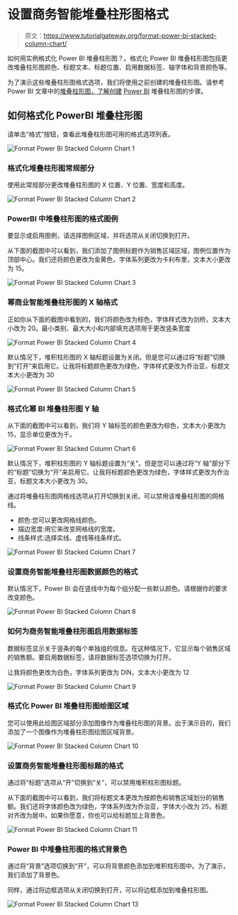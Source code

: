 # 设置商务智能堆叠柱形图格式

> 原文：<https://www.tutorialgateway.org/format-power-bi-stacked-column-chart/>

如何用实例格式化 Power BI 堆叠柱形图？。格式化 Power BI 堆叠柱形图包括更改堆叠柱形图颜色、标题文本、标题位置、启用数据标签、轴字体和背景颜色等。

为了演示这些堆叠柱形图格式选项，我们将使用之前创建的堆叠柱形图。请参考 Power BI 文章中的[堆叠柱形图，了解创建](https://www.tutorialgateway.org/stacked-column-chart-in-power-bi/) [Power BI](https://www.tutorialgateway.org/power-bi-tutorial/) 堆叠柱形图的步骤。

## 如何格式化 PowerBI 堆叠柱形图

请单击“格式”按钮，查看此堆叠柱形图可用的格式选项列表。

![Format Power BI Stacked Column Chart 1](img/a3163e33a8ac8cb985f1c5d6f01a3ea1.png)

### 格式化堆叠柱形图常规部分

使用此常规部分更改堆叠柱形图的 X 位置、Y 位置、宽度和高度。

![Format Power BI Stacked Column Chart 2](img/a233ad7c2c20564504000273aaf4cb70.png)

### PowerBI 中堆叠柱形图的格式图例

要显示或启用图例，请选择图例区域，并将选项从关闭切换到打开。

从下面的截图中可以看到，我们添加了图例标题作为销售区域区域，图例位置作为顶部中心。我们还将颜色更改为金黄色，字体系列更改为卡利布里，文本大小更改为 15。

![Format Power BI Stacked Column Chart 3](img/2ae8a5e25145c605564403d17f820e70.png)

### 幂商业智能堆叠柱形图的 X 轴格式

正如你从下面的截图中看到的，我们将颜色改为棕色，字体样式改为剑桥，文本大小改为 20。最小类别、最大大小和内部填充选项用于更改竖条宽度

![Format Power BI Stacked Column Chart 4](img/cd34fb7e66e4cd193cbe8c4feb742852.png)

默认情况下，堆积柱形图的 X 轴标题设置为关闭。但是您可以通过将“标题”切换到“打开”来启用它。让我将标题颜色更改为绿色，字体样式更改为乔治亚，标题文本大小更改为 30

![Format Power BI Stacked Column Chart 5](img/3ec6445e104fb951f362c4c6412a5928.png)

### 格式化幂 BI 堆叠柱形图 Y 轴

从下面的截图中可以看到，我们将 Y 轴标签的颜色更改为棕色，文本大小更改为 15，显示单位更改为千。

![Format Power BI Stacked Column Chart 6](img/e188f5119f8c62a714cb637c7b7f3fb6.png)

默认情况下，堆积柱形图的 Y 轴标题设置为“关”。但是您可以通过将“Y 轴”部分下的“标题”切换为“开”来启用它。让我将标题颜色更改为绿色，字体样式更改为乔治亚，标题文本大小更改为 30。

通过将堆叠柱形图网格线选项从打开切换到关闭，可以禁用该堆叠柱形图的网格线。

*   颜色:您可以更改网格线颜色。
*   描边宽度:用它来改变网格线的宽度。
*   线条样式:选择实线、虚线等线条样式。

![Format Power BI Stacked Column Chart 7](img/cdaad7f2dd7821291d09cc9e555c2d2f.png)

### 设置商务智能堆叠柱形图数据颜色的格式

默认情况下，Power BI 会在竖线中为每个组分配一些默认颜色。请根据你的要求改变颜色。

![Format Power BI Stacked Column Chart 8](img/6fe4833a98c34ec1174b1bd2b3c79783.png)

### 如何为商务智能堆叠柱形图启用数据标签

数据标签显示关于竖条的每个单独组的信息。在这种情况下，它显示每个销售区域的销售额。要启用数据标签，请将数据标签选项切换为打开。

让我将颜色更改为白色，字体系列更改为 DIN，文本大小更改为 12

![Format Power BI Stacked Column Chart 9](img/fd7f5e2d2988b257b82fa876878d6660.png)

### 格式化 Power BI 堆叠柱形图绘图区域

您可以使用此绘图区域部分添加图像作为堆叠柱形图的背景。出于演示目的，我们添加了一个图像作为堆叠柱形图绘图区域背景。

![Format Power BI Stacked Column Chart 10](img/dfa459c24003d5c9d9ee70f8c6046cce.png)

### 设置商务智能堆叠柱形图标题的格式

通过将“标题”选项从“开”切换到“关”，可以禁用堆积柱形图标题。

从下面的截图中可以看到，我们将标题文本更改为按颜色和销售区域划分的销售额。我们还将字体颜色改为绿色，字体系列改为乔治亚，字体大小改为 25，标题对齐改为居中。如果你愿意，你也可以给标题加上背景色。

![Format Power BI Stacked Column Chart 11](img/f0fed30629e8375472769b25ef5aa730.png)

### Power BI 中堆叠柱形图的格式背景色

通过将“背景”选项切换到“开”，可以将背景颜色添加到堆积柱形图中。为了演示，我们添加了背景色。

同样，通过将边框选项从关闭切换到打开，可以将边框添加到堆叠柱形图。

![Format Power BI Stacked Column Chart 13](img/1750d68b25d6d452ad9e584d0d10df90.png)